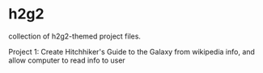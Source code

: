 # h2g2
collection of h2g2-themed project files.

Project 1: Create Hitchhiker's Guide to the Galaxy from wikipedia info, and allow computer to read info to user

